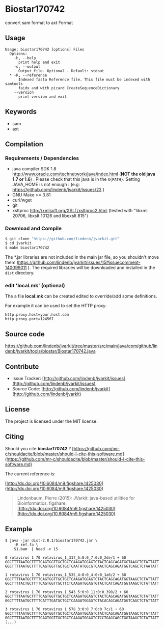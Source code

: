 # Biostar170742

convert sam format to axt Format


## Usage

```
Usage: biostar170742 [options] Files
  Options:
    -h, --help
      print help and exit
    -o, --output
      Output file. Optional . Default: stdout
  * -R, --reference
      Indexed fasta Reference file. This file must be indexed with samtools 
      faidx and with picard CreateSequenceDictionary
    --version
      print version and exit

```


## Keywords

 * sam
 * axt


## Compilation

### Requirements / Dependencies

* java compiler SDK 1.8 http://www.oracle.com/technetwork/java/index.html (**NOT the old java 1.7 or 1.6**) . Please check that this java is in the `${PATH}`. Setting JAVA_HOME is not enough : (e.g: https://github.com/lindenb/jvarkit/issues/23 )
* GNU Make >= 3.81
* curl/wget
* git
* xsltproc http://xmlsoft.org/XSLT/xsltproc2.html (tested with "libxml 20706, libxslt 10126 and libexslt 815")


### Download and Compile

```bash
$ git clone "https://github.com/lindenb/jvarkit.git"
$ cd jvarkit
$ make biostar170742
```

The *.jar libraries are not included in the main jar file, so you shouldn't move them (https://github.com/lindenb/jvarkit/issues/15#issuecomment-140099011 ).
The required libraries will be downloaded and installed in the `dist` directory.

### edit 'local.mk' (optional)

The a file **local.mk** can be created edited to override/add some definitions.

For example it can be used to set the HTTP proxy:

```
http.proxy.host=your.host.com
http.proxy.port=124567
```
## Source code 

[https://github.com/lindenb/jvarkit/tree/master/src/main/java/com/github/lindenb/jvarkit/tools/biostar/Biostar170742.java
](https://github.com/lindenb/jvarkit/tree/master/src/main/java/com/github/lindenb/jvarkit/tools/biostar/Biostar170742.java
)
## Contribute

- Issue Tracker: [http://github.com/lindenb/jvarkit/issues](http://github.com/lindenb/jvarkit/issues)
- Source Code: [http://github.com/lindenb/jvarkit](http://github.com/lindenb/jvarkit)

## License

The project is licensed under the MIT license.

## Citing

Should you cite **biostar170742** ? [https://github.com/mr-c/shouldacite/blob/master/should-I-cite-this-software.md](https://github.com/mr-c/shouldacite/blob/master/should-I-cite-this-software.md)

The current reference is:

[http://dx.doi.org/10.6084/m9.figshare.1425030](http://dx.doi.org/10.6084/m9.figshare.1425030)

> Lindenbaum, Pierre (2015): JVarkit: java-based utilities for Bioinformatics. figshare.
> [http://dx.doi.org/10.6084/m9.figshare.1425030](http://dx.doi.org/10.6084/m9.figshare.1425030)


## Example


```
$ java -jar dist-2.0.1/biostar170742.jar \
	-R ref.fa \
	S1.bam  | head -n 15
 
0 rotavirus 1 70 rotavirus_1_317_5:0:0_7:0:0_2de/1 + 60
GGCTTTTAATGCTTTTCAGTGGTTGCTGCTCAAGATGGAGTCTACTCAGCAGATGGTAAGCTCTATTATT
GGCTTTTAATGCTTTTCAGTGGTTGCTGCTCAATATGGCGTCAACTCAGCAGATGGTCAGCTCTAATATT

1 rotavirus 1 70 rotavirus_1_535_4:0:0_4:0:0_1a6/2 + 60
GGCTTTTAATGCTTTTCAGTGGTTGCTGCTCAAGATGGAGTCTACTCAGCAGATGGTAAGCTCTATTATT
GGCTTTTACTGCTTTTCAGTGGTTGCTTCTCAAGATGGAGTGTACTCATCAGATGGTAAGCTCTATTATT

2 rotavirus 1 70 rotavirus_1_543_5:0:0_11:0:0_390/2 + 60
GGCTTTTAATGCTTTTCAGTGGTTGCTGCTCAAGATGGAGTCTACTCAGCAGATGGTAAGCTCTATTATT
GGCTTTTAATGCTTTTCATTTGATGCTGCTCAAGATGGAGTCTACACAGCAGATGGTCAGCTCTATTATT

3 rotavirus 1 70 rotavirus_1_578_3:0:0_7:0:0_7c/1 + 60
GGCTTTTAATGCTTTTCAGTGGTTGCTGCTCAAGATGGAGTCTACTCAGCAGATGGTAAGCTCTATTATT
GGCTTTTAATGCTTTTCAGTGGTTGCTGCTCAAGATGGAGTCTCCTGAGCAGCTGGTAAGCTCTATTATT
(...)
```


